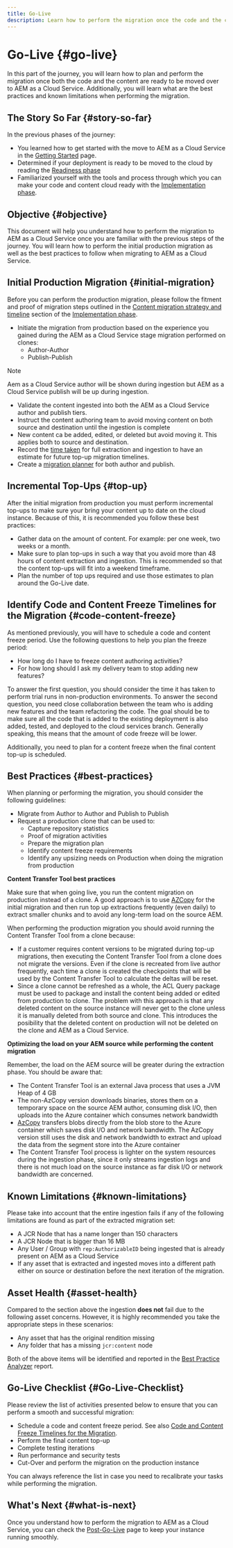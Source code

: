 ```yaml
---
title: Go-Live
description: Learn how to perform the migration once the code and the content are cloud ready
---
```


# Go-Live {#go-live}

In this part of the journey, you will learn how to plan and perform the migration once both the code and the content are ready to be moved over to AEM as a Cloud Service. Additionally, you will learn what are the best practices and known limitations when performing the migration.

## The Story So Far {#story-so-far}

In the previous phases of the journey:

* You learned how to get started with the move to AEM as a Cloud Service in the [Getting Started](/help/journey-migration/getting-started.md) page.
* Determined if your deployment is ready to be moved to the cloud by reading the [Readiness phase](/help/journey-migration/readiness.md)
* Familiarized yourself with the tools and process through which you can make your code and content cloud ready with the [Implementation phase](/help/journey-migration/implementation.md).

## Objective {#objective}

This document will help you understand how to perform the migration to AEM as a Cloud Service once you are familiar with the previous steps of the journey. You will learn how to perform the initial production migration as well as the best practices to follow when migrating to AEM as a Cloud Service.

## Initial Production Migration {#initial-migration}

Before you can perform the production migration, please follow the fitment and proof of migration steps outlined in the [Content migration strategy and timeline](/help/journey-migration/implementation.md##strategy-timeline) section of the [Implementation phase](/help/journey-migration/implementation.md).

* Initiate the migration from production based on the experience you gained during the AEM as a Cloud Service stage migration performed on clones:
  * Author-Author
  * Publish-Publish

>[!NOTE]
>
>Aem as a Cloud Service author will be shown during ingestion but AEM as a Cloud Service publish will be up during ingestion.

* Validate the content ingested into both the AEM as a Cloud Service author and publish tiers.
* Instruct the content authoring team to avoid moving content on both source and destination until the ingestion is complete
* New content ca be added, edited, or deleted but avoid moving it. This applies both to source and destination.
* Record the [time taken](/help/journey-migration/implementation.md#gathering-data) for full extraction and ingestion to have an estimate for future top-up migration timelines.
* Create a [migration planner](/help/journey-migration/implementation.md#migration-plan) for both author and publish.

## Incremental Top-Ups {#top-up}

After the initial migration from production you must perform incremental top-ups to make sure your bring your content up to date on the cloud instance. Because of this, it is recommended you follow these best practices:

* Gather data on the amount of content. For example: per one week, two weeks or a month.
* Make sure to plan top-ups in such a way that you avoid more than 48 hours of content extraction and ingestion. This is recommended so that the content top-ups will fit into a weekend timeframe.
* Plan the number of top ups required and use those estimates to plan around the Go-Live date.

## Identify Code and Content Freeze Timelines for the Migration {#code-content-freeze}

As mentioned previously, you will have to schedule a code and content freeze period. Use the following questions to help you plan the freeze period:

* How long do I have to freeze content authoring activities?
* For how long should I ask my delivery team to stop adding new features?

To answer the first question, you should consider the time it has taken to perform trial runs in non-production environments. To answer the second question, you need close collaboration between the team who is adding new features and the team refactoring the code. The goal should be to make sure all the code that is added to the existing deployment is also added, tested, and deployed to the cloud services branch. Generally speaking, this means that the amount of code freeze will be lower. 

Additionally, you need to plan for a content freeze when the final content top-up is scheduled.

## Best Practices {#best-practices}

When planning or performing the migration, you should consider the following guidelines:

* Migrate from Author to Author and Publish to Publish
* Request a production clone that can be used to:
  * Capture repository statistics
  * Proof of migration activities
  * Prepare the migration plan
  * Identify content freeze requirements
  * Identify any upsizing needs on Production when doing the migration from production

**Content Transfer Tool best practices**

Make sure that when going live, you run the content migration on production instead of a clone. A good approach is to use [AZCopy](/help/journey-migration/content-transfer-tool/using-content-transfer-tool/handling-large-content-repositories.md) for the initial migration and then run top up extractions frequently (even daily) to extract smaller chunks and to avoid any long-term load on the source AEM.

When performing the production migration you should avoid running the Content Transfer Tool from a clone because:

* If a customer requires content versions to be migrated during top-up migrations, then executing the Content Transfer Tool from a clone does not migrate the versions. Even if the clone is recreated from live author frequently, each time a clone is created the checkpoints that will be used by the Content Transfer Tool to calculate the deltas will be reset.
* Since a clone cannot be refreshed as a whole, the ACL Query package must be used to package and install the content being added or edited from production to clone. The problem with this approach is that any deleted content on the source instance will never get to the clone unless it is manually deleted from both source and clone. This introduces the posibility that the deleted content on production will not be deleted on the clone and AEM as a Cloud Service.

**Optimizing the load on your AEM source while performing the content migration**

Remember, the load on the AEM source will be greater during the extraction phase. You should be aware that:

* The Content Transfer Tool is an external Java process that uses a JVM Heap of 4 GB
* The non-AzCopy version downloads binaries, stores them on a temporary space on the source AEM author, consuming disk I/O, then uploads into the Azure container which consumes network bandwidth
* [AzCopy](/help/journey-migration/content-transfer-tool/using-content-transfer-tool/handling-large-content-repositories.md) transfers blobs directly from the blob store to the Azure container which saves disk I/O and network bandwidth. The AzCopy version still uses the disk and network bandwidth to extract and upload the data from the segment store into the Azure container
* The Content Transfer Tool process is lighter on the system resources during the ingestion phase, since it only streams ingestion logs and there is not much load on the source instance as far disk I/O or network bandwidth are concerned.

## Known Limitations {#known-limitations}

Please take into account that the entire ingestion fails if any of the following limitations are found as part of the extracted migration set:

* A JCR Node that has a name longer than 150 characters
* A JCR Node that is bigger than 16 MB
* Any User / Group with `rep:AuthorizableID` being ingested that is already present on AEM as a Cloud Service
* If any asset that is extracted and ingested moves into a different path either on source or destination before the next iteration of the migration.

## Asset Health {#asset-health}

Compared to the section above the ingestion **does not** fail due to the following asset concerns. However, it is highly recommended you take the appropriate steps in these scenarios:

* Any asset that has the original rendition missing
* Any folder that has a missing `jcr:content` node

Both of the above items will be identified and reported in the [Best Practice Analyzer](/help/move-to-cloud-service/best-practices-analyzer/overview-best-practices-analyzer.md) report.

## Go-Live Checklist {#Go-Live-Checklist}

Please review the list of activities presented below to ensure that you can perform a smooth and successful migration:

* Schedule a code and content freeze period. See also [Code and Content Freeze Timelines for the Migration](#code-content-freeze).
* Perform the final content top-up
* Complete testing iterations
* Run performance and security tests
* Cut-Over and perform the migration on the production instance

You can always reference the list in case you need to recalibrate your tasks while performing the migration.

## What's Next {#what-is-next}

Once you understand how to perform the migration to AEM as a Cloud Service, you can check the [Post-Go-Live](/help/journey-migration/post-go-live.md) page to keep your instance running smoothly.

<!--# Go Live {#golive-migration}
>exl-id: cf19d29f-3249-49d4-af02-bf68e247a8e9
>[!CONTEXTUALHELP]
>id="aemcloud_golive_prep"
>title="Go-Live Preparation"
>abstract="To ensure a smooth and successful go-live on AEM as a Cloud Service, you should plan for code and content freeze periods, testing iterations, content top-ups, performance tests, security tests and more."

To ensure a smooth and successful go-live on AEM as a Cloud Service, you should consider executing the following steps:

* Schedule code and content freeze period
* Perform final content top-up
* Complete testing iterations
* Run performance and security tests
* Cut-Over-->
